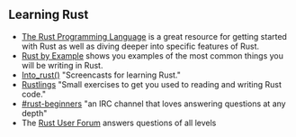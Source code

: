 ## Learning Rust

* [The Rust Programming Language](https://doc.rust-lang.org/book/2018-edition/) is a great resource for getting started with Rust as well as diving deeper into specific features of Rust.
* [Rust by Example](https://doc.rust-lang.org/stable/rust-by-example/) shows you examples of the most common things you will be writing in Rust.
* [Into_rust()](http://intorust.com/) "Screencasts for learning Rust."
* [Rustlings](https://github.com/carols10cents/rustlings) "Small exercises to get you used to reading and writing Rust code."
* [#rust-beginners](https://chat.mibbit.com/?server=irc.mozilla.org&channel=%23rust-beginners) "an IRC channel that loves answering questions at any depth"
* The [Rust User Forum](http://users.rust-lang.org) answers questions of all levels
